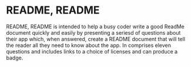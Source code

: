 # README, README
README, README is intended to help a busy coder write a good ReadMe document quickly and easily by presenting a seriesd of questions about their app which, when answered, create a README document that will tell the reader all they need to know about the app. In comprises eleven questions and includes links to a choice of licenses and can produce a badge. 
